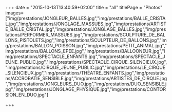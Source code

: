 +++
date = "2015-10-13T13:40:59+02:00"
title = "all"
titlePage = "Photos"
images=["img/prestations/JONGLEUR_BALLES.jpg","img/prestations/BALLE_CRISTAL.jpg","img/prestations/JONGLAGE_MASSUES.jpg","img/prestations/ARTISTE_BALLE_CRISTAL.jpg","img/prestations/JONGLAGE_BALLES.jpg","img/prestations/PERFORMER_MASSUES.jpg","img/prestations/SCULPTURE_DE_BALLONS_PISTOLETS.jpg","img/prestations/SCULPTEUR_DE_BALLONS.jpg","img/prestations/BALLON_POISSON.jpg","img/prestations/PETIT_ANIMAL.jpg","img/prestations/BALLONS_EPEE.jpg","img/prestations/BALLOONEUR.jpg","img/prestations/SPECTACLE_ENFANTS.jpg","img/prestations/SPECTACLE_JEUNE_PUBLIC.jpg","img/prestations/SPECTACLE_CIRQUE_SILENCIEUX.jpg","img/prestations/CIRQUE_JEUNE_PUBLIC.jpg","img/prestations/LE_CIRQUE_SILENCIEUX.jpg","img/prestations/THÉATRE_ENFANTS.jpg","img/prestations/ACCROBATIE_SENSIBLE.jpg","img/prestations/ARTISTES_DE_CIRQUE.jpg","img/prestations/JONGLEURS_DUO.jpg","img/prestations/DUO_SENSIBLE.jpg","img/prestations/JONGLAGE_PHYSIQUE.jpg","img/prestations/CONTORSION_EN_DUO.jpg"]

+++

